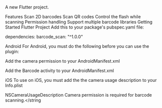 A new Flutter project.

Features
 Scan 2D barcodes
 Scan QR codes
 Control the flash while scanning
 Permission handling
 Support multiple barcode libraries
Getting Started
Flutter Project
Add this to your package's pubspec.yaml file:

dependencies: barcode_scan: "^1.0.0"

Android
For Android, you must do the following before you can use the plugin:

Add the camera permission to your AndroidManifest.xml

<uses-permission android:name="android.permission.CAMERA" />

Add the Barcode activity to your AndroidManifest.xml <activity android:name="com.apptreesoftware.barcodescan.BarcodeScannerActivity"/>

iOS
To use on iOS, you must add the the camera usage description to your Info.plist

<key>NSCameraUsageDescription</key>
<string>Camera permission is required for barcode scanning.</string
